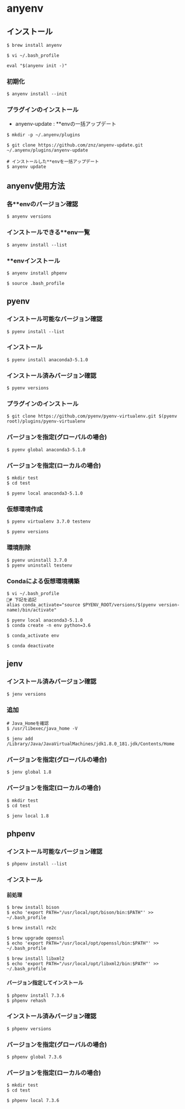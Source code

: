 # anyenv
## インストール
```
$ brew install anyenv
```
```
$ vi ~/.bash_profile
```
```
eval "$(anyenv init -)"
```

### 初期化
```
$ anyenv install --init
```

### プラグインのインストール
- anyenv-update : **envの一括アップデート
```
$ mkdir -p ~/.anyenv/plugins

$ git clone https://github.com/znz/anyenv-update.git ~/.anyenv/plugins/anyenv-update

# インストールした**envを一括アップデート
$ anyenv update
```

## anyenv使用方法
### 各**envのバージョン確認
```
$ anyenv versions
```

### インストールできる**env一覧
```
$ anyenv install --list
```

### **envインストール
```
$ anyenv install phpenv

$ source .bash_profile
```

## pyenv
### インストール可能なバージョン確認
```
$ pyenv install --list
```

### インストール
```
$ pyenv install anaconda3-5.1.0
```

### インストール済みバージョン確認
```
$ pyenv versions
```

### プラグインのインストール
```
$ git clone https://github.com/pyenv/pyenv-virtualenv.git $(pyenv root)/plugins/pyenv-virtualenv
```

### バージョンを指定(グローバルの場合)
```
$ pyenv global anaconda3-5.1.0
```

### バージョンを指定(ローカルの場合)
```
$ mkdir test
$ cd test

$ pyenv local anaconda3-5.1.0
```

### 仮想環境作成
```
$ pyenv virtualenv 3.7.0 testenv

$ pyenv versions
```

### 環境削除
```
$ pyenv uninstall 3.7.0
$ pyenv uninstall testenv
```

### Condaによる仮想環境構築
```
$ vi ~/.bash_profile
# 下記を追記
alias conda_activate="source $PYENV_ROOT/versions/$(pyenv version-name)/bin/activate"

$ pyenv local anaconda3-5.1.0
$ conda create -n env python=3.6

$ conda_activate env

$ conda deactivate
```

## jenv
### インストール済みバージョン確認
```
$ jenv versions
```

### 追加
```
# Java_Homeを確認
$ /usr/libexec/java_home -V

$ jenv add /Library/Java/JavaVirtualMachines/jdk1.8.0_181.jdk/Contents/Home
```

### バージョンを指定(グローバルの場合)
```
$ jenv global 1.8
```

### バージョンを指定(ローカルの場合)
```
$ mkdir test
$ cd test

$ jenv local 1.8
```

## phpenv
### インストール可能なバージョン確認
```
$ phpenv install --list
```

### インストール
#### 前処理
```
$ brew install bison
$ echo 'export PATH="/usr/local/opt/bison/bin:$PATH"' >> ~/.bash_profile

$ brew install re2c

$ brew upgrade openssl
$ echo 'export PATH="/usr/local/opt/openssl/bin:$PATH"' >> ~/.bash_profile

$ brew install libxml2
$ echo 'export PATH="/usr/local/opt/libxml2/bin:$PATH"' >> ~/.bash_profile
```

#### バージョン指定してインストール
```
$ phpenv install 7.3.6
$ phpenv rehash
```

### インストール済みバージョン確認
```
$ phpenv versions
```

### バージョンを指定(グローバルの場合)
```
$ phpenv global 7.3.6
```

### バージョンを指定(ローカルの場合)
```
$ mkdir test
$ cd test

$ phpenv local 7.3.6
```
